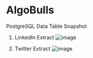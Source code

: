 # AlgoBulls

PostgreSQL Data Table Snapshot

1. LinkedIn Extract
![image](https://github.com/skillingshark/AlgoBulls/assets/117962699/4188932c-34d4-4a49-9b75-bae6bd048fa7)

2. Twitter Extract
![image](https://github.com/skillingshark/AlgoBulls/assets/117962699/6e91d81c-5d20-4914-8173-4469f22cbb1f)


